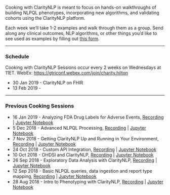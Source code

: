 Cooking with ClarityNLP is meant to focus on hands-on walkthroughs of building NLPQL phenotypes, incorporating new algorithms, and validating cohorts using the ClarityNLP platform. 

Each week we’ll take 1-2 examples and walk through them as a group. Send along any clinical outcomes, NLP algorithms, or other things you’d like to see used as examples by filling out [this form](https://goo.gl/forms/eYm6eWHtSy0VZk9w2).

***

### Schedule
Cooking with ClarityNLP Sessions occur every 2 weeks on Wednesdays at 11ET. 
WebEx: https://gtriconf.webex.com/join/charity.hilton

* 30 Jan 2019 - ClarityNLP on FHIR
* 13 Feb 2019 - 



***

### Previous Cooking Sessions
* 16 Jan 2019 - Analyzing FDA Drug Labels for Adverse Events, [Recording](https://youtu.be/8BoB3-uiDk8) | [Jupyter Notebook](https://github.com/ClarityNLP/ClarityNLP/blob/master/notebooks/cooking/Cooking_with_ClarityNLP_011619.ipynb)
* 5 Dec 2018 - Advanced NLPQL Processing, [Recording](https://youtu.be/_bPnHRL7GC4) | [Jupyter Notebook](https://github.com/ClarityNLP/ClarityNLP/blob/master/notebooks/cooking/Cooking_with_ClarityNLP_120518.ipynb)
* 7 Nov 2018 - Getting ClarityNLP Up and Running in Your Environment, [Recording](https://youtu.be/0KaLZAZ5RjY) | [Jupyter Notebook](https://github.com/ClarityNLP/ClarityNLP/blob/master/notebooks/cooking/Cooking_with_ClarityNLP_110718.ipynb)
* 24 Oct 2018 - Custom API Integration, [Recording](https://youtu.be/H5johzKtc3M) | [Jupyter Notebook](https://github.com/ClarityNLP/ClarityNLP/blob/master/notebooks/cooking/Cooking_with_ClarityNLP_102418.ipynb)
* 10 Oct 2018 - OHDSI and ClarityNLP, [Recording](https://youtu.be/vNsym9ENPXU) | [Jupyter Notebook](https://nbviewer.jupyter.org/github/ClarityNLP/ClarityNLP/blob/master/notebooks/cooking/Cooking_with_ClarityNLP_101018.ipynb)
* 26 Sep 2018 - Exploratory Data Analysis with ClarityNLP, [Recording](https://youtu.be/AyT8LO9F6n4) | [Jupyter Notebook](https://nbviewer.jupyter.org/github/ClarityNLP/ClarityNLP/blob/master/notebooks/cooking/Cooking_with_ClarityNLP_092618.ipynb)
* 12 Sep 2018 - Basic NLPQL queries, data ingestion and report type mapping, [Recording](https://youtu.be/DY4RgoALM7w) | [Jupyter Notebook](https://nbviewer.jupyter.org/github/ClarityNLP/ClarityNLP/blob/master/notebooks/cooking/Cooking_with_ClarityNLP_091218.ipynb)
* 28 Aug 2018 - Intro to Phenotyping with ClarityNLP, [Recording](https://youtu.be/UGxIwitLqw4) | [Jupyter Notebook](https://nbviewer.jupyter.org/github/ClarityNLP/ClarityNLP/blob/master/notebooks/cooking/Cooking_with_ClarityNLP_082818.ipynb)

